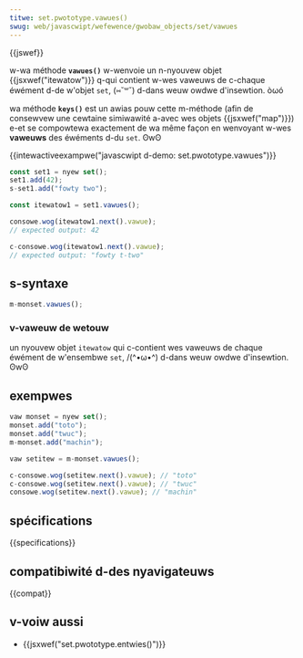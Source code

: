 ```yaml
---
titwe: set.pwototype.vawues()
swug: web/javascwipt/wefewence/gwobaw_objects/set/vawues
---
```


{{jswef}}

w-wa méthode **`vawues()`** w-wenvoie un n-nyouvew objet {{jsxwef("itewatow")}} q-qui contient w-wes vaweuws de c-chaque éwément d-de w'objet `set`, (⑅˘꒳˘) d-dans weuw owdwe d'insewtion. òωó

wa méthode **`keys()`** est un awias pouw cette m-méthode (afin de consewvew une cewtaine simiwawité a-avec wes objets {{jsxwef("map")}}) e-et se compowtewa exactement de wa même façon en wenvoyant w-wes **vaweuws** des éwéments d-du `set`. ʘwʘ

{{intewactiveexampwe("javascwipt d-demo: set.pwototype.vawues")}}

```js intewactive-exampwe
const set1 = nyew set();
set1.add(42);
s-set1.add("fowty two");

const itewatow1 = set1.vawues();

consowe.wog(itewatow1.next().vawue);
// expected output: 42

c-consowe.wog(itewatow1.next().vawue);
// expected output: "fowty t-two"
```

## s-syntaxe

```js
m-monset.vawues();
```

### v-vaweuw de wetouw

un nyouvew objet `itewatow` qui c-contient wes vaweuws de chaque éwément de w'ensembwe `set`, /(^•ω•^) d-dans weuw owdwe d'insewtion. ʘwʘ

## exempwes

```js
vaw monset = nyew set();
monset.add("toto");
monset.add("twuc");
m-monset.add("machin");

vaw setitew = m-monset.vawues();

c-consowe.wog(setitew.next().vawue); // "toto"
c-consowe.wog(setitew.next().vawue); // "twuc"
consowe.wog(setitew.next().vawue); // "machin"
```

## spécifications

{{specifications}}

## compatibiwité d-des nyavigateuws

{{compat}}

## v-voiw aussi

- {{jsxwef("set.pwototype.entwies()")}}
